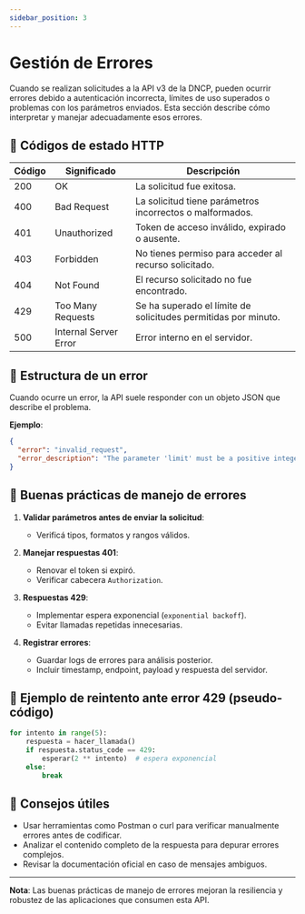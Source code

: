 ```yaml
---
sidebar_position: 3
---
```


# Gestión de Errores

Cuando se realizan solicitudes a la API v3 de la DNCP, pueden ocurrir errores debido a autenticación incorrecta, límites de uso superados o problemas con los parámetros enviados. Esta sección describe cómo interpretar y manejar adecuadamente esos errores.

## 🚨 Códigos de estado HTTP

| Código | Significado                       | Descripción                                                                 |
|--------|-----------------------------------|-----------------------------------------------------------------------------|
| 200    | OK                                | La solicitud fue exitosa.                                                   |
| 400    | Bad Request                       | La solicitud tiene parámetros incorrectos o malformados.                   |
| 401    | Unauthorized                      | Token de acceso inválido, expirado o ausente.                              |
| 403    | Forbidden                         | No tienes permiso para acceder al recurso solicitado.                      |
| 404    | Not Found                         | El recurso solicitado no fue encontrado.                                   |
| 429    | Too Many Requests                 | Se ha superado el límite de solicitudes permitidas por minuto.             |
| 500    | Internal Server Error             | Error interno en el servidor.                                              |

## 🧾 Estructura de un error

Cuando ocurre un error, la API suele responder con un objeto JSON que describe el problema.

**Ejemplo**:
```json
{
  "error": "invalid_request",
  "error_description": "The parameter 'limit' must be a positive integer."
}
```

## 🧠 Buenas prácticas de manejo de errores

1. **Validar parámetros antes de enviar la solicitud**:
   - Verificá tipos, formatos y rangos válidos.

2. **Manejar respuestas 401**:
   - Renovar el token si expiró.
   - Verificar cabecera `Authorization`.

3. **Respuestas 429**:
   - Implementar espera exponencial (`exponential backoff`).
   - Evitar llamadas repetidas innecesarias.

4. **Registrar errores**:
   - Guardar logs de errores para análisis posterior.
   - Incluir timestamp, endpoint, payload y respuesta del servidor.

## 🔁 Ejemplo de reintento ante error 429 (pseudo-código)

```python
for intento in range(5):
    respuesta = hacer_llamada()
    if respuesta.status_code == 429:
        esperar(2 ** intento)  # espera exponencial
    else:
        break
```

## 🧪 Consejos útiles

- Usar herramientas como Postman o curl para verificar manualmente errores antes de codificar.
- Analizar el contenido completo de la respuesta para depurar errores complejos.
- Revisar la documentación oficial en caso de mensajes ambiguos.

---

**Nota**: Las buenas prácticas de manejo de errores mejoran la resiliencia y robustez de las aplicaciones que consumen esta API.
